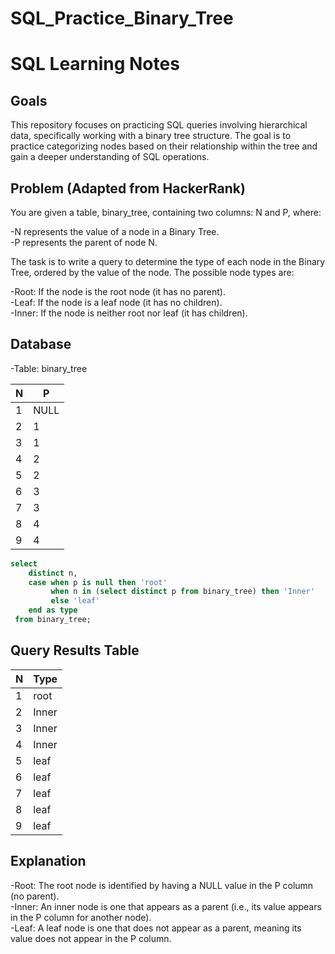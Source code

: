 # SQL_Practice_Binary_Tree

# SQL Learning Notes

## Goals
This repository focuses on practicing SQL queries involving hierarchical data, specifically working with a binary tree structure. The goal is to practice categorizing nodes based on their relationship within the tree and gain a deeper understanding of SQL operations.

## Problem (Adapted from HackerRank)
You are given a table, binary_tree, containing two columns: N and P, where:  

-N represents the value of a node in a Binary Tree.  
-P represents the parent of node N.

The task is to write a query to determine the type of each node in the Binary Tree, ordered by the value of the node. The possible node types are:  

-Root: If the node is the root node (it has no parent).  
-Leaf: If the node is a leaf node (it has no children).  
-Inner: If the node is neither root nor leaf (it has children).

## Database
-Table: binary_tree 

|N |    P|
|---|-----|
|1|	NULL|
|2|	1|
|3|	1|
|4|	2|
|5|	2|
|6|	3|
|7|	3|
|8|	4|
|9|	4|

```sql
select 
 	distinct n,
 	case when p is null then 'root'
 		 when n in (select distinct p from binary_tree) then 'Inner'
 		 else 'leaf'
 	end as type
 from binary_tree;
```


## Query Results Table


|N  | Type|
|---|-----|
|1|	root|
|2|	Inner|
|3|	Inner|
|4|	Inner|
|5|	leaf|
|6|	leaf|
|7|	leaf|
|8|	leaf|
|9|	leaf|



## Explanation
-Root: The root node is identified by having a NULL value in the P column (no parent).  
-Inner: An inner node is one that appears as a parent (i.e., its value appears in the P column for another node).  
-Leaf: A leaf node is one that does not appear as a parent, meaning its value does not appear in the P column.
